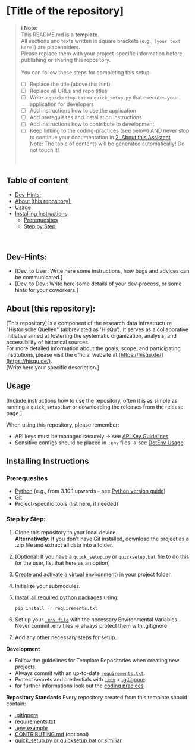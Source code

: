 # [Title of the repository]

> **:information_source: Note:**  
> This README.md is a **template**.  
> All sections and texts written in square brackets (e.g., `[your text here]`) are placeholders.  
> Please replace them with your project-specific information before publishing or sharing this repository.  
><br/>
> You can follow these steps for completing this setup:
> - [ ] Replace the title (above this hint)
> - [ ] Replace all URLs and repo titles 
> - [ ] Write a `quicksetup.bat` or `quick_setup.py` that executes your application for developers
> - [ ] Add instructions how to use the application
> - [ ] Add prerequisites and installation instructions
> - [ ] Add instructions how to contribute to development
> - [ ] Keep linking to the coding-practices (see below)
> AND never stop to continue your documentation in [2. About this Assistant](#2-about-this-assistant)  
> Note: The table of contents will be generated automatically! Do not touch it!
> <br/>

## Table of content

<!-- toc -->

- [Dev-Hints:](#dev-hints)
- [About [this repository]:](#about-this-repository)
- [Usage](#usage)
- [Installing Instructions](#installing-instructions)
  * [Prerequesites](#prerequesites)
  * [Step by Step:](#step-by-step)

<!-- tocstop -->

<!-- /toc -->
<br/>

## Dev-Hints:
- [Dev. to User: Write here some instructions, how bugs and advices can be communicated.]
- [Dev. to Dev.: Write here some details of your dev-process, or some hints for your coworkers.]

## About [this repository]:
[This repository] is a component of the research data infrastructure "Historische Quellen" (abbreviated as 'HisQu'). It serves as a collaborative initiative aimed at fostering the systematic organization, analysis, and accessibility of historical sources.  
For more detailed information about the goals, scope, and participating institutions, please visit the official website at [https://hisqu.de/](https://hisqu.de/).  
[Write here your specific description.]

## Usage
[Include instructions how to use the repository, often it is as simple as running a `quick_setup.bat` or downloading the releases from the release page.]  

When using this repository, please remember:
- API keys must be managed securely → see [API Key Guidelines]([../UsingAPIKeys/](https://github.com/HisQu/.github-private/tree/main/coding-practices/UsingAPIKeys))  
- Sensitive configs should be placed in `.env` files → see [DotEnv Usage]([../DotEnv/](https://github.com/HisQu/.github-private/tree/main/coding-practices/DotEnv))  

## Installing Instructions

### Prerequesites
- [Python](https://wiki.python.org/moin/BeginnersGuide/Download) (e.g., from 3.10.1 upwards – see [Python version guide](https://devguide.python.org/versions/))  
- [Git](https://git-scm.com/)  
- Project-specific tools (list here, if needed)  

### Step by Step:
1. Clone this repository to your local device.  
   **Alternatively:** If you don't have Git installed, download the project as a .zip file and extract all data into a folder.
2. [Optional: If you have a `quick_setup.py` or `quicksetup.bat` file to do this for the user, list that here as an option]   
3. [Create and activate a virtual environment](https://github.com/HisQu/.github-private/tree/main/coding-practices/PythonVENV)) in your project folder.  
4. Initialize your submodules.  
5. [Install all required python packages]([../PythonRequirementsText/](https://github.com/HisQu/.github-private/tree/main/coding-practices/PythonRequirementsText)) using:  

   ```bash
   pip install -r requirements.txt
   ```
6. Set up your [``.env file``](https://github.com/HisQu/.github-private/tree/main/coding-practices/DotEnv) with the necessary Environmental Variables. Never commit .env files → always protect them with .gitignore
7. Add any other necessary steps for setup.

**Development**
- Follow the guidelines for Template Repositories when creating new projects.
- Always commit with an up-to-date [``requirements.txt``](https://github.com/HisQu/.github-private/tree/main/coding-practices/PythonRequirementsText).
- Protect secrets and credentials with [``.env``](https://github.com/HisQu/.github-private/tree/main/coding-practices/DotEnv) + [.gitignore](https://github.com/HisQu/.github-private/tree/main/coding-practices/GitIgnore).
- for further informations look out the [coding pracices](https://github.com/HisQu/.github-private/tree/main/coding-practices)

**Repository Standards**
Every repository created from this template should contain:
- [.gitignore](https://github.com/HisQu/.github-private/tree/main/coding-practices/GitIgnore)
- [requirements.txt](https://github.com/HisQu/.github-private/tree/main/coding-practices/PythonRequirementsText)
- [.env.example](https://github.com/HisQu/.github-private/tree/main/coding-practices/DotEnv)
- [CONTRIBUTING.md](https://github.com/HisQu/.github-private/tree/main/coding-practices/CONTRIBUTING) (optional)
- [quick_setup.py or quicksetup.bat or similiar](https://github.com/HisQu/.github-private/tree/main/coding-practices/QuickstartSetup)



